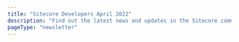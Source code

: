```yaml
---
title: "Sitecore Developers April 2022"
description: "Find out the latest news and updates in the Sitecore community."
pageType: "newsletter"
---
```

<NewsletterStory
      title="Let your voice be heard"
      copy="Register to participate in Sitecore's user feedback community and have the opportunity to shape and guide Sitecore products during the design process."
      image="https://go.sitecore.com/l/857953/2022-01-21/clz1h3/857953/1642788522nFFQCGEA/Untitled_design.png"
      linkText="Register now"
      linkHref="https://go.sitecore.com/e/857953/help-us-build-products/ggxqxl/324330941?h=tVbGp7NTMsjgDr0DVo9_zaZi-cpsiJasGg21NaSC37M"
      variant="full-width"    />
<NewsletterStory 
      title="Connector and App Marketplace"
      copy="Choose from a host of powerful, pre-built connectors and apps from Sitecore and our ecosystem partners that extend Sitecore, and make weaving it into your business easy, fast, and flexible."
      image="https://go.sitecore.com/l/857953/2022-01-21/clzfg7/857953/1642791021PUAcmvsn/6.png"
      linkHref="https://go.sitecore.com/e/857953/products-marketplace/ggxqxp/324330941?h=tVbGp7NTMsjgDr0DVo9_zaZi-cpsiJasGg21NaSC37M"
    />
<NewsletterStory 
      title="A SUGCON Recap"
      copy="Find out information revealed at SUGCON 2022 such as Sitecore XM Cloud, a SaaS version of Sitecore XM for headless use, and more!  "
      image="https://go.sitecore.com/l/857953/2022-04-21/ggvc46/857953/1650590548nVZear6C/6.png"
      linkHref="http://www.stockpick.nl/sitecore/sugcon-europe-2022-recap/"
    />
<NewsletterStory 
      title="Standing up a Sitecore 10.1.1 instance with SXA and JSS using Docker"
      copy="Learn how to customize the docker examples repository to allow it to include both SXA and JSS with Headless service v16.0."
      image="https://go.sitecore.com/l/857953/2022-04-21/ggvc2w/857953/1650590313tUyZoKqL/4.png"
      linkHref="https://go.sitecore.com/e/857953/with-sxa-and-jss-using-docker-/ggxqxw/324330941?h=tVbGp7NTMsjgDr0DVo9_zaZi-cpsiJasGg21NaSC37M"
    />
<NewsletterStory 
      title="Thoughts and Takeaways from SUGCON"
      copy="Find out all about this attendee’s experience, thoughts, and takeaways from SUGCON 2022."
      image="https://go.sitecore.com/l/857953/2022-04-21/ggvc43/857953/1650590508NzhU2KY3/7.png"
      linkHref="https://go.sitecore.com/e/857953/ugcon-2022-thoughts-takeaways-/ggxqxz/324330941?h=tVbGp7NTMsjgDr0DVo9_zaZi-cpsiJasGg21NaSC37M"
    />
<NewsletterStory 
      title="A React Sitecore Personalize NPM Module"
      copy="Learn how to easily script to react-based apps. This is great for developers that are new to React or Next.js and are learning how to integrate Sitecore Personalize by providing a simple wrapper for the direct client script."
      image="https://go.sitecore.com/l/857953/2022-01-21/clywyh/857953/1642788130zta2AulB/1.png"
      linkHref="https://go.sitecore.com/e/857953/tecore-personalize-npm-module-/ggxqy3/324330941?h=tVbGp7NTMsjgDr0DVo9_zaZi-cpsiJasGg21NaSC37M"
    />
<NewsletterStory 
      title="Getting Started with Sitecore Managed Cloud with Containers "
      copy="Check out this guide covering existing documentation and  getting started with Managed Cloud with Containers (MCC). This guide is broken down into multiple sections"
      image="https://go.sitecore.com/l/857953/2022-04-21/ggvc3w/857953/165059035778fddTCb/2.png"
      linkHref="https://go.sitecore.com/e/857953/-managed-cloud-with-containers/ggxqy6/324330941?h=tVbGp7NTMsjgDr0DVo9_zaZi-cpsiJasGg21NaSC37M"
    />
<NewsletterStory 
      title="Sitecore Virtual Developer Day 2022 "
      copy="Virtual Developer Day is back for its 5th year of technical learning and community camaraderie. Get free access to technical talks and tips."
      image="https://go.sitecore.com/l/857953/2021-11-28/b32pcl/857953/16381453604FGm7vNO/Untitled_design__2_.png"
      linkText="Watch now"
      linkHref="https://go.sitecore.com/e/857953/watch-v-fkXZEYxKnGY/ggxqy9/324330941?h=tVbGp7NTMsjgDr0DVo9_zaZi-cpsiJasGg21NaSC37M"
      variant="full-width"    />
<NewsletterStory 
      title="Sitecore CDP Vs. Personalize Vs. Smart Hub CDP"
      copy="Check out part 1 of a series which will cover the Sitecore CDP family products features, business benefits, and technical highlights."
      image="https://go.sitecore.com/l/857953/2022-04-21/ggvc3z/857953/1650590422llZE5ZMn/3.png"
      linkHref="https://go.sitecore.com/e/857953/fdc45d1bb6811038a46421b24bcbb7/ggxqyd/324330941?h=tVbGp7NTMsjgDr0DVo9_zaZi-cpsiJasGg21NaSC37M"
    />
<NewsletterStory 
      title="OrderCloud Setup Series"
      copy="Learn how to setup Sitecore OrderCloud Headstart Project series."
      image="https://go.sitecore.com/l/857953/2022-01-21/clywyh/857953/1642788130zta2AulB/1.png"
      linkHref="https://go.sitecore.com/e/857953/loud-headstart-project-series-/ggxqyh/324330941?h=tVbGp7NTMsjgDr0DVo9_zaZi-cpsiJasGg21NaSC37M"
    />
<NewsletterStory 
      title="Transitioning from Sitecore XC to OrderCloud: Tax and Payments"
      copy="Learn about the high-level comparison of architecture, functionality, and data models, in relation to tax and payments between XC and OrderCloud."
      image="https://go.sitecore.com/l/857953/2022-01-21/clywxm/857953/1642788100YsC12YCI/2.png"
      linkHref="https://go.sitecore.com/e/857953/bc66421bb6c91038a46421b24bcb35/ggxqyp/324330941?h=tVbGp7NTMsjgDr0DVo9_zaZi-cpsiJasGg21NaSC37M"
    />
<NewsletterStory 
      title="Sitecore Lucene to SOLR Index Upgrade Tips"
      copy="This guide covers the things you need to do other than installing the SOLR server."
      image="https://go.sitecore.com/l/857953/2022-04-21/ggvc4d/857953/1650590749qyWfndzE/2.png"
      linkHref="https://go.sitecore.com/e/857953/ne-to-solr-index-upgrade-tips-/ggxqys/324330941?h=tVbGp7NTMsjgDr0DVo9_zaZi-cpsiJasGg21NaSC37M"
    />
<NewsletterStory 
      title="Monitoring Sitecore on AKS – Grafana Data Sources Configuration"
      copy="Learn how to enhance and configure Grafana data sources to collect metrics from internal and external AKS cluster resources, and much more."
      image="https://go.sitecore.com/l/857953/2022-04-21/ggvc49/857953/1650590589RLbkfZrH/5.png"
      linkHref="https://go.sitecore.com/e/857953/ion-and-dashboards-collection-/ggxqyw/324330941?h=tVbGp7NTMsjgDr0DVo9_zaZi-cpsiJasGg21NaSC37M"
    />